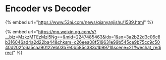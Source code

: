 # Encoder vs Decoder

{% embed url="https://www.53ai.com/news/qianyanjishu/1539.html" %}

{% embed url="https://mp.weixin.qq.com/s?__biz=MzkzMTEzMzI5Ng==&mid=2247485463&idx=1&sn=3a2b22d3c06c8b316046ad4a2d22ba44&chksm=c26eea08f519631e99b545ce9b75cc9c5040d202fc6a5caa90122eb03b7e0b585c383c1b9971&scene=21#wechat_redirect" %}

